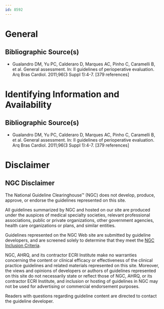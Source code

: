 ```yaml
---
id: 8592
---
```


# General

## Bibliographic Source(s)

- Gualandro DM, Yu PC, Calderaro D, Marques AC, Pinho C, Caramelli B, et al. General assessment. In: II guidelines of perioperative evaluation. Arq Bras Cardiol. 2011;96(3 Suppl 1):4-7. [379 references]

# Identifying Information and Availability

## Bibliographic Source(s)

- Gualandro DM, Yu PC, Calderaro D, Marques AC, Pinho C, Caramelli B, et al. General assessment. In: II guidelines of perioperative evaluation. Arq Bras Cardiol. 2011;96(3 Suppl 1):4-7. [379 references]

# Disclaimer

## NGC Disclaimer

The National Guideline Clearinghouse™ (NGC) does not develop, produce, approve, or endorse the guidelines represented on this site.

All guidelines summarized by NGC and hosted on our site are produced under the auspices of medical specialty societies, relevant professional associations, public or private organizations, other government agencies, health care organizations or plans, and similar entities.

Guidelines represented on the NGC Web site are submitted by guideline developers, and are screened solely to determine that they meet the [NGC Inclusion Criteria](/help-and-about/summaries/inclusion-criteria).

NGC, AHRQ, and its contractor ECRI Institute make no warranties concerning the content or clinical efficacy or effectiveness of the clinical practice guidelines and related materials represented on this site. Moreover, the views and opinions of developers or authors of guidelines represented on this site do not necessarily state or reflect those of NGC, AHRQ, or its contractor ECRI Institute, and inclusion or hosting of guidelines in NGC may not be used for advertising or commercial endorsement purposes.

Readers with questions regarding guideline content are directed to contact the guideline developer.

